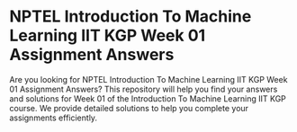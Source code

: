 # NPTEL Introduction To Machine Learning IIT KGP Week 01 Assignment Answers

Are you looking for NPTEL Introduction To Machine Learning IIT KGP Week 01 Assignment Answers? This repository will help you find your answers and solutions for Week 01 of the Introduction To Machine Learning IIT KGP course. We provide detailed solutions to help you complete your assignments efficiently.